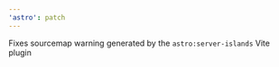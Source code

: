 ```yaml
---
'astro': patch
---
```


Fixes sourcemap warning generated by the `astro:server-islands` Vite plugin
